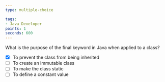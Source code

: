 ```yaml
---
type: multiple-choice

tags:
- Java Developer
points: 1 
seconds: 600
---
```


What is the purpose of the final keyword in Java when applied to a class?

- [X] To prevent the class from being inherited
- [ ] To create an immutable class
- [ ] To make the class static
- [ ] To define a constant value
